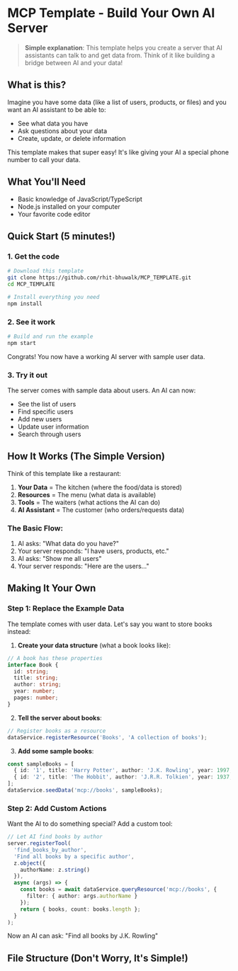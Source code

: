 # MCP Template - Build Your Own AI Server

> **Simple explanation**: This template helps you create a server that AI assistants can talk to and get data from. Think of it like building a bridge between AI and your data!

## What is this?

Imagine you have some data (like a list of users, products, or files) and you want an AI assistant to be able to:
- See what data you have
- Ask questions about your data  
- Create, update, or delete information

This template makes that super easy! It's like giving your AI a special phone number to call your data.

## What You'll Need

- Basic knowledge of JavaScript/TypeScript
- Node.js installed on your computer
- Your favorite code editor

## Quick Start (5 minutes!)

### 1. Get the code
```bash
# Download this template
git clone https://github.com/rhit-bhuwalk/MCP_TEMPLATE.git
cd MCP_TEMPLATE

# Install everything you need
npm install
```

### 2. See it work
```bash
# Build and run the example
npm start
```

Congrats! You now have a working AI server with sample user data.

### 3. Try it out
The server comes with sample data about users. An AI can now:
- See the list of users
- Find specific users
- Add new users
- Update user information
- Search through users

## How It Works (The Simple Version)

Think of this template like a restaurant:

1. **Your Data** = The kitchen (where the food/data is stored)
2. **Resources** = The menu (what data is available)
3. **Tools** = The waiters (what actions the AI can do)
4. **AI Assistant** = The customer (who orders/requests data)

### The Basic Flow:
1. AI asks: "What data do you have?" 
2. Your server responds: "I have users, products, etc."
3. AI asks: "Show me all users"
4. Your server responds: "Here are the users..."

## Making It Your Own

### Step 1: Replace the Example Data

The template comes with user data. Let's say you want to store books instead:

1. **Create your data structure** (what a book looks like):
```typescript
// A book has these properties
interface Book {
  id: string;
  title: string;
  author: string;
  year: number;
  pages: number;
}
```

2. **Tell the server about books**:
```typescript
// Register books as a resource
dataService.registerResource('Books', 'A collection of books');
```

3. **Add some sample books**:
```typescript
const sampleBooks = [
  { id: '1', title: 'Harry Potter', author: 'J.K. Rowling', year: 1997, pages: 309 },
  { id: '2', title: 'The Hobbit', author: 'J.R.R. Tolkien', year: 1937, pages: 310 }
];
dataService.seedData('mcp://books', sampleBooks);
```

### Step 2: Add Custom Actions

Want the AI to do something special? Add a custom tool:

```typescript
// Let AI find books by author
server.registerTool(
  'find_books_by_author',
  'Find all books by a specific author',
  z.object({
    authorName: z.string()
  }),
  async (args) => {
    const books = await dataService.queryResource('mcp://books', {
      filter: { author: args.authorName }
    });
    return { books, count: books.length };
  }
);
```

Now an AI can ask: "Find all books by J.K. Rowling"

## File Structure (Don't Worry, It's Simple!)
